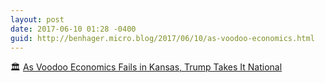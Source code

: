 ```yaml
---
layout: post
date: 2017-06-10 01:28 -0400
guid: http://benhager.micro.blog/2017/06/10/as-voodoo-economics.html
---
```

🏛 [As Voodoo Economics Fails in Kansas, Trump Takes It National](http://nymag.com/daily/intelligencer/2017/06/as-voodoo-economics-fails-in-kansas-trump-takes-it-national.html)
